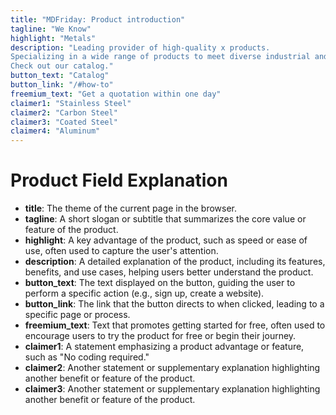 ```yaml
---
title: "MDFriday: Product introduction"
tagline: "We Know"
highlight: "Metals"
description: "Leading provider of high-quality x products.
Specializing in a wide range of products to meet diverse industrial and commercial needs. 
Check out our catalog."
button_text: "Catalog"
button_link: "/#how-to"
freemium_text: "Get a quotation within one day"
claimer1: "Stainless Steel"
claimer2: "Carbon Steel"
claimer3: "Coated Steel"
claimer4: "Aluminum"
---
```


# Product Field Explanation

- **title**: The theme of the current page in the browser.
- **tagline**: A short slogan or subtitle that summarizes the core value or feature of the product.
- **highlight**: A key advantage of the product, such as speed or ease of use, often used to capture the user's attention.
- **description**: A detailed explanation of the product, including its features, benefits, and use cases, helping users better understand the product.
- **button_text**: The text displayed on the button, guiding the user to perform a specific action (e.g., sign up, create a website).
- **button_link**: The link that the button directs to when clicked, leading to a specific page or process.
- **freemium_text**: Text that promotes getting started for free, often used to encourage users to try the product for free or begin their journey.
- **claimer1**: A statement emphasizing a product advantage or feature, such as "No coding required."
- **claimer2**: Another statement or supplementary explanation highlighting another benefit or feature of the product.
- **claimer3**: Another statement or supplementary explanation highlighting another benefit or feature of the product.

